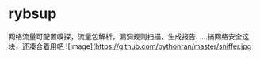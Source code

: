 # rybsup
网络流量可配置嗅探，流量包解析，漏洞规则扫描，生成报告. ....搞网络安全这块，还凑合着用吧
 ![image](https://github.com/pythonran/master/sniffer.jpg
